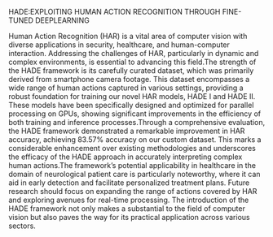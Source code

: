  HADE:EXPLOITING HUMAN ACTION RECOGNITION THROUGH FINE-TUNED DEEPLEARNING

 Human Action Recognition (HAR) is a vital area of computer vision with diverse applications in security, healthcare, and human-computer interaction. Addressing the challenges of HAR,
 particularly in dynamic and complex environments, is essential to advancing this field.The strength of the HADE framework is its carefully curated dataset, which was primarily derived from
 smartphone camera footage. This dataset encompasses a wide range of human actions captured in various settings, providing a robust foundation for training our novel HAR models, HADE I and
 HADE II. These models have been specifically designed and optimized for parallel processing on GPUs, showing significant improvements in the efficiency of both training and inference 
 processes.Through a comprehensive evaluation, the HADE framework demonstrated a remarkable improvement in HAR accuracy, achieving 83.57% accuracy on our custom dataset. This marks a
 considerable enhancement over existing methodologies and underscores the efficacy of the HADE approach in accurately interpreting complex human actions.The framework’s potential 
 applicability in healthcare in the domain of neurological patient care is particularly noteworthy, where it can aid in early detection and facilitate personalized treatment plans. Future 
 research should focus on expanding the range of actions covered by HAR and exploring avenues for real-time processing. The introduction of the HADE framework not only makes a substantial   to the field of computer vision but also paves the way for its practical application across various sectors.
